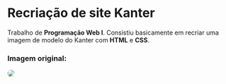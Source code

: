 # Recriação de site Kanter
Trabalho de **Programação Web I**. Consistiu basicamente em recriar uma imagem de modelo do Kanter com **HTML** e **CSS**.

### Imagem original:
<img style="border-radius:10px;" src="https://s.tmimgcdn.com/scr/1200x750/65400/kanter-modelo-de-site-html-minimalista-responsivo-ao-criativo_65438-original.png">